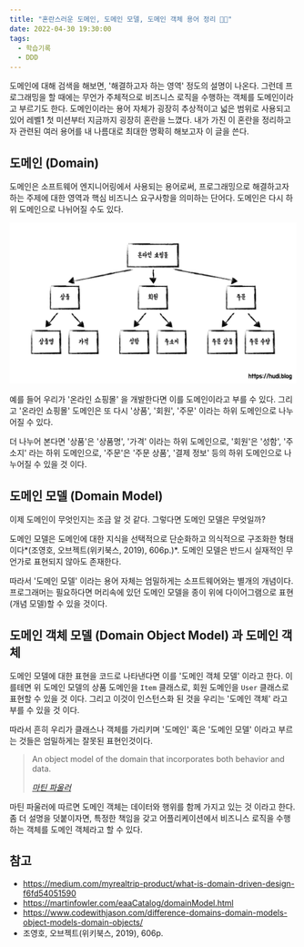 ```yaml
---
title: "혼란스러운 도메인, 도메인 모델, 도메인 객체 용어 정리 😵‍💫"
date: 2022-04-30 19:30:00
tags:
  - 학습기록
  - DDD
---
```


도메인에 대해 검색을 해보면, '해결하고자 하는 영역' 정도의 설명이 나온다. 그런데 프로그래밍을 할 때에는 무언가 주체적으로 비즈니스 로직을 수행하는 객체를 도메인이라고 부르기도 한다. 도메인이라는 용어 자체가 굉장히 추상적이고 넓은 범위로 사용되고 있어 레벨1 첫 미션부터 지금까지 굉장히 혼란을 느꼈다. 내가 가진 이 혼란을 정리하고자 관련된 여러 용어를 내 나름대로 최대한 명확히 해보고자 이 글을 쓴다.

## 도메인 (Domain)

도메인은 소프트웨어 엔지니어링에서 사용되는 용어로써, 프로그래밍으로 해결하고자 하는 주제에 대한 영역과 핵심 비즈니스 요구사항을 의미하는 단어다. 도메인은 다시 하위 도메인으로 나뉘어질 수도 있다.

![도메인과 하위 도메인](./domain.jpeg)

예를 들어 우리가 '온라인 쇼핑몰' 을 개발한다면 이를 도메인이라고 부를 수 있다. 그리고 '온라인 쇼핑몰' 도메인은 또 다시 '상품', '회원', '주문' 이라는 하위 도메인으로 나누어질 수 있다.

더 나누어 본다면 '상품'은 '상품명', '가격' 이라는 하위 도메인으로, '회원'은 '성함', '주소지' 라는 하위 도메인으로, '주문'은 '주문 상품', '결제 정보' 등의 하위 도메인으로 나누어질 수 있을 것 이다.

## 도메인 모델 (Domain Model)

이제 도메인이 무엇인지는 조금 알 것 같다. 그렇다면 도메인 모델은 무엇일까?

도메인 모델은 도메인에 대한 지식을 선택적으로 단순화하고 의식적으로 구조화한 형태이다*(조영호, 오브젝트(위키북스, 2019), 606p.)*. 도메인 모델은 반드시 실재적인 무언가로 표현되지 않아도 존재한다.

따라서 '도메인 모델' 이라는 용어 자체는 엄밀하게는 소프트웨어와는 별개의 개념이다. 프로그래머는 필요하다면 머리속에 있던 도메인 모델을 종이 위에 다이어그램으로 표현(개념 모델)할 수 있을 것이다.

## 도메인 객체 모델 (Domain Object Model) 과 도메인 객체

도메인 모델에 대한 표현을 코드로 나타낸다면 이를 '도메인 객체 모델' 이라고 한다. 이를테면 위 도메인 모델의 상품 도메인을 `Item` 클래스로, 회원 도메인을 `User` 클래스로 표현할 수 있을 것 이다. 그리고 이것이 인스턴스화 된 것을 우리는 '도메인 객체' 라고 부를 수 있을 것 이다.

따라서 흔히 우리가 클래스나 객체를 가리키며 '도메인' 혹은 '도메인 모델' 이라고 부르는 것들은 엄밀하게는 잘못된 표현인것이다.

> An object model of the domain that incorporates both behavior and data.
>
> _[마틴 파울러](https://martinfowler.com/eaaCatalog/domainModel.html)_

마틴 파울러에 따르면 도메인 객체는 데이터와 행위를 함께 가지고 있는 것 이라고 한다. 좀 더 설명을 덧붙이자면, 특정한 책임을 갖고 어플리케이션에서 비즈니스 로직을 수행하는 객체를 도메인 객체라고 할 수 있다.

## 참고

- https://medium.com/myrealtrip-product/what-is-domain-driven-design-f6fd54051590
- https://martinfowler.com/eaaCatalog/domainModel.html
- https://www.codewithjason.com/difference-domains-domain-models-object-models-domain-objects/
- 조영호, 오브젝트(위키북스, 2019), 606p.
